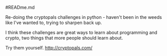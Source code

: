 #READme.md

Re-doing the cryptopals challenges in python - haven't been in the weeds like I've wanted to, trying to sharpen back up.

I think these challenges are great ways to learn about programming and crypto, two things that more people should learn about.


Try them yourself.
http://cryptopals.com/